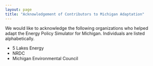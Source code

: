 ```yaml
---
layout: page
title: "Acknowledgement of Contributors to Michigan Adaptation"
---
```


We would like to acknowledge the following organizations who helped adapt the Energy Policy Simulator for Michigan.  Individuals are listed alphabetically.

* 5 Lakes Energy
* NRDC
* Michigan Environmental Council

